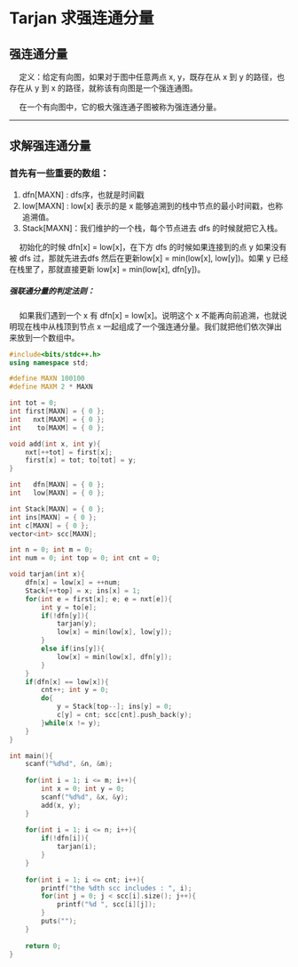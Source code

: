 # Tarjan 求强连通分量
## 强连通分量
&emsp; 定义：给定有向图，如果对于图中任意两点 x, y，既存在从 x 到 y 的路径，也存在从 y 到 x 的路径，就称该有向图是一个强连通图。

&emsp; 在一个有向图中，它的极大强连通子图被称为强连通分量。

----

## 求解强连通分量
### 首先有一些重要的数组：
1. dfn[MAXN] : dfs序，也就是时间戳
2. low[MAXN] : low[x] 表示的是 x 能够追溯到的栈中节点的最小时间戳，也称追溯值。
3. Stack[MAXN]：我们维护的一个栈，每个节点进去 dfs 的时候就把它入栈。

&emsp; 初始化的时候 dfn[x] = low[x]，在下方 dfs 的时候如果连接到的点 y 如果没有被 dfs 过，那就先进去dfs 然后在更新low[x] = min(low[x], low[y])。如果 y 已经在栈里了，那就直接更新 low[x] = min(low[x], dfn[y])。

##### 强联通分量的判定法则：
&emsp; 如果我们遇到一个 x 有 dfn[x] = low[x]。说明这个 x 不能再向前追溯，也就说明现在栈中从栈顶到节点 x 一起组成了一个强连通分量。我们就把他们依次弹出来放到一个数组中。
```cpp
#include<bits/stdc++.h>
using namespace std;

#define MAXN 100100
#define MAXM 2 * MAXN

int tot = 0;
int first[MAXN] = { 0 };
int   nxt[MAXM] = { 0 };
int    to[MAXM] = { 0 };

void add(int x, int y){
	nxt[++tot] = first[x];
	first[x] = tot; to[tot] = y;
}

int   dfn[MAXN] = { 0 };
int   low[MAXN] = { 0 };

int Stack[MAXN] = { 0 };
int ins[MAXN] = { 0 };
int c[MAXN] = { 0 };
vector<int> scc[MAXN];

int n = 0; int m = 0;
int num = 0; int top = 0; int cnt = 0;

void tarjan(int x){
	dfn[x] = low[x] = ++num;
	Stack[++top] = x; ins[x] = 1;
	for(int e = first[x]; e; e = nxt[e]){
		int y = to[e];
		if(!dfn[y]){
			tarjan(y);
			low[x] = min(low[x], low[y]);
		}
		else if(ins[y]){
			low[x] = min(low[x], dfn[y]);
		}
	}
	if(dfn[x] == low[x]){
		cnt++; int y = 0;
		do{
			y = Stack[top--]; ins[y] = 0;
			c[y] = cnt; scc[cnt].push_back(y);
		}while(x != y);
	}
}

int main(){
	scanf("%d%d", &n, &m);
	
	for(int i = 1; i <= m; i++){
		int x = 0; int y = 0;
		scanf("%d%d", &x, &y);
		add(x, y);
	}
	
	for(int i = 1; i <= n; i++){
		if(!dfn[i]){
			tarjan(i);
		}
	}
	
	for(int i = 1; i <= cnt; i++){
		printf("the %dth scc includes : ", i);
		for(int j = 0; j < scc[i].size(); j++){
			printf("%d ", scc[i][j]);
		}
		puts("");
	}
	
	return 0;
}

```
